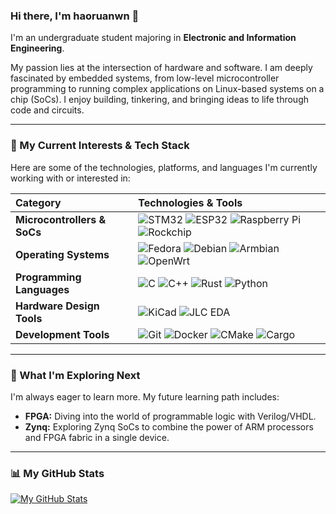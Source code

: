 ### Hi there, I'm haoruanwn 👋

I'm an undergraduate student majoring in **Electronic and Information Engineering**. 

My passion lies at the intersection of hardware and software. I am deeply fascinated by embedded systems, from low-level microcontroller programming to running complex applications on Linux-based systems on a chip (SoCs). I enjoy building, tinkering, and bringing ideas to life through code and circuits.

---

### 🚀 My Current Interests & Tech Stack

Here are some of the technologies, platforms, and languages I'm currently working with or interested in:

| Category                    | Technologies & Tools                                         |
| :-------------------------- | :----------------------------------------------------------- |
| **Microcontrollers & SoCs** | ![STM32](https://img.shields.io/badge/STM32-03234B?style=for-the-badge&logo=stmicroelectronics&logoColor=white) ![ESP32](https://img.shields.io/badge/ESP32-E7332E?style=for-the-badge&logo=espressif&logoColor=white) ![Raspberry Pi](https://img.shields.io/badge/Raspberry%20Pi-A22846?style=for-the-badge&logo=raspberrypi&logoColor=white) ![Rockchip](https://img.shields.io/badge/Rockchip-222222?style=for-the-badge&logo=linux&logoColor=orange) |
| **Operating Systems**       | ![Fedora](https://img.shields.io/badge/Fedora-51A2DA?style=for-the-badge&logo=fedora&logoColor=white) ![Debian](https://img.shields.io/badge/Debian-A80030?style=for-the-badge&logo=debian&logoColor=white) ![Armbian](https://img.shields.io/badge/Armbian-496378?style=for-the-badge&logo=armbian&logoColor=white) ![OpenWrt](https://img.shields.io/badge/OpenWrt-00B5E2?style=for-the-badge&logo=openwrt&logoColor=white) |
| **Programming Languages**   | ![C](https://img.shields.io/badge/C-A8B9CC?style=for-the-badge&logo=c&logoColor=white) ![C++](https://img.shields.io/badge/C++-00599C?style=for-the-badge&logo=cplusplus&logoColor=white) ![Rust](https://img.shields.io/badge/Rust-000000?style=for-the-badge&logo=rust&logoColor=white) ![Python](https://img.shields.io/badge/Python-3776AB?style=for-the-badge&logo=python&logoColor=white) |
| **Hardware Design Tools**   | ![KiCad](https://img.shields.io/badge/KiCad-314188?style=for-the-badge&logo=kicad&logoColor=white) ![JLC EDA](https://img.shields.io/badge/嘉立创EDA-16A459?style=for-the-badge&logoColor=white) |
| **Development Tools**       | ![Git](https://img.shields.io/badge/Git-F05032?style=for-the-badge&logo=git&logoColor=white) ![Docker](https://img.shields.io/badge/Docker-2496ED?style=for-the-badge&logo=docker&logoColor=white) ![CMake](https://img.shields.io/badge/CMake-064F8C?style=for-the-badge&logo=cmake&logoColor=white) ![Cargo](https://img.shields.io/badge/Cargo-F87A36?style=for-the-badge&logo=rust&logoColor=white) |
                                                                                              
---

### 🌱 What I'm Exploring Next

I'm always eager to learn more. My future learning path includes:

-   **FPGA:** Diving into the world of programmable logic with Verilog/VHDL.
-   **Zynq:** Exploring Zynq SoCs to combine the power of ARM processors and FPGA fabric in a single device.

---

### 📊 My GitHub Stats

[![My GitHub Stats](https://github-readme-stats.vercel.app/api?username=haoruanwn&show_icons=true&theme=tokyonight&hide_border=true&count_private=true)](https://github.com/anuraghazra/github-readme-stats)
